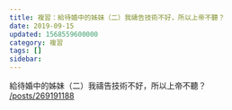 ```yaml
---
title: 複習：給待婚中的姊妹（二）我禱告技術不好，所以上帝不聽？
date: 2019-09-15
updated: 1568559600000
category: 複習
tags: []
sidebar: 
---
```


<p>給待婚中的姊妹（二）我禱告技術不好，所以上帝不聽？<br/>
<a href="/posts/269191188" target="_blank">/posts/269191188</a></p>
<p> </p>
